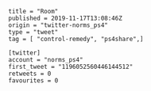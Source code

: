 ```
title = "Room"
published = 2019-11-17T13:08:46Z
origin = "twitter-norms_ps4"
type = "tweet"
tag = [ "control-remedy", "ps4share",]

[twitter]
account = "norms_ps4"
first_tweet = "1196052560446144512"
retweets = 0
favourites = 0
```

<p class='image'><img src='https://mnf.m17s.net/2019/11/17/EJk7dqNXkAMiqpu.jpg' alt=''></p>

